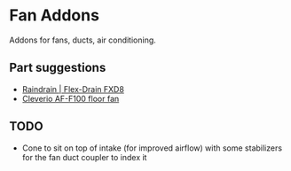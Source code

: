 # Fan Addons

Addons for fans, ducts, air conditioning.

## Part suggestions

- [Raindrain | Flex-Drain FXD8](https://www.raindrain.se/flex-drain-fxd8-draneringsslang)
- [Cleverio AF-F100 floor fan](https://www.kjell.com/no/produkter/hjem-fritid/vifter-og-ac/gulvvifte/cleverio-af-f100-gulvvifte-med-luftfilter-p47081)

## TODO

- Cone to sit on top of intake (for improved airflow) with some stabilizers for the fan duct coupler to index it
